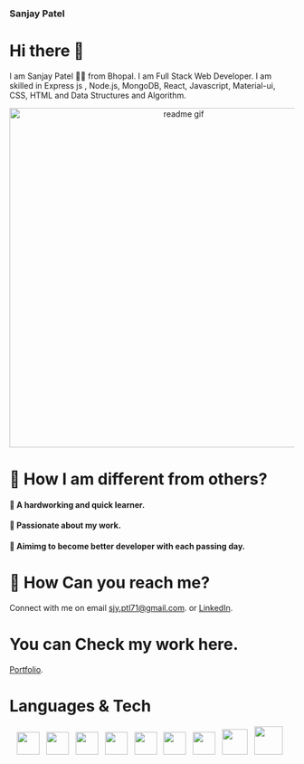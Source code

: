 ### Sanjay Patel

# Hi there :wave:	

 I am Sanjay Patel  :raising_hand_man: from Bhopal. I am Full Stack Web Developer. I am skilled in Express js , Node.js, MongoDB, React, Javascript, Material-ui, CSS, HTML and Data Structures and Algorithm.
 
 <p align="center">
<img alt="readme gif" src="https://cdn.dribbble.com/users/1292677/screenshots/6139167/avento.gif" width="600px">
</p>
 
# :muscle: How I am different from others?
 #### :white_square_button: A hardworking and quick learner.
 #### :white_square_button: Passionate about my work.
 #### :white_square_button: Aimimg to become better developer with each passing day.
 
# :office: How Can you reach me?
  Connect with me on email sjy.ptl71@gmail.com. or
   [LinkedIn](https://www.linkedin.com/in/sanjaypatel712/).
   
 # You can Check my work here.
 [Portfolio](http://sanjaypatel29.github.io/).
 
# Languages & Tech
<p align='center'>
    <img width="40" src="https://www.flaticon.com/svg/static/icons/svg/1216/1216733.svg">&nbsp;&nbsp;
    <img width="40" src="https://www.flaticon.com/svg/static/icons/svg/732/732190.svg">&nbsp;&nbsp;
    <img width="40" src="https://www.flaticon.com/svg/static/icons/svg/541/541509.svg">&nbsp;&nbsp;
    <img width="40" src="https://encrypted-tbn0.gstatic.com/images?q=tbn%3AANd9GcSSYXDgtUuX0KXITEzysyAq-gwLKRNalIEdUg&usqp=CAU">&nbsp;&nbsp;
    <img width="40" src="https://www.flaticon.com/svg/static/icons/svg/919/919851.svg">&nbsp;&nbsp;
    <img width="40" src="https://n7.nextpng.com/sticker-png/925/447/sticker-png-express-js-node-js-javascript-mongodb-node-js-text-trademark-logo-web-application.png">&nbsp;&nbsp;
    <img width="40" src="https://material-ui.com/static/logo.png">&nbsp;&nbsp;
    <img width="45" src="https://www.flaticon.com/svg/static/icons/svg/919/919825.svg">&nbsp;&nbsp;
    <img width="50" height="50" src="https://img.icons8.com/color/452/mongodb.png">&nbsp;&nbsp;
</p>

<!--
**sanjaypatel29/sanjaypatel29** is a ✨ _special_ ✨ repository because its `README.md` (this file) appears on your GitHub profile.

Here are some ideas to get you started:

- 🔭 I’m currently working on ...
- 🌱 I’m currently learning ...
- 👯 I’m looking to collaborate on ...
- 🤔 I’m looking for help with ...
- 💬 Ask me about ...
- 📫 How to reach me: ...
- 😄 Pronouns: ...
- ⚡ Fun fact: ...
-->
